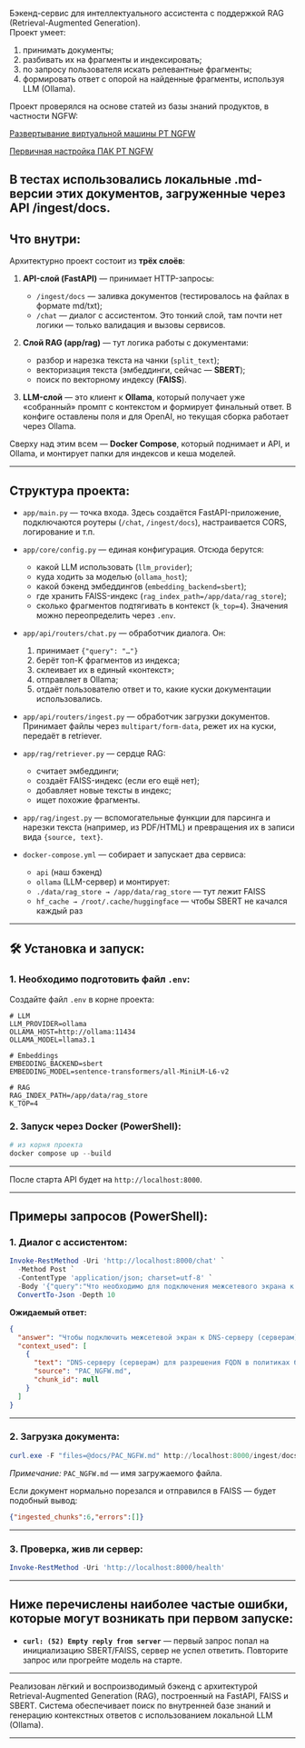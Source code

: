 Бэкенд-сервис для интеллектуального ассистента с поддержкой RAG (Retrieval-Augmented Generation).  
Проект умеет:
1. принимать документы;
2. разбивать их на фрагменты и индексировать;
3. по запросу пользователя искать релевантные фрагменты;
4. формировать ответ с опорой на найденные фрагменты, используя LLM (Ollama).

Проект проверялся на основе статей из базы знаний продуктов, в частности NGFW:

[Развертывание виртуальной машины PT NGFW](https://help.ptsecurity.com/ru-RU/projects/ngfw/1.8/qsguide/9367413259)

[Первичная настройка ПАК PT NGFW](https://help.ptsecurity.com/ru-RU/projects/ngfw/1.8/qsguide/9380723723)

В тестах использовались локальные .md-версии этих документов, загруженные через API /ingest/docs.
---

## Что внутри:

Архитектурно проект состоит из **трёх слоёв**:

1. **API-слой (FastAPI)** — принимает HTTP-запросы:
   - `/ingest/docs` — заливка документов (тестировалось на файлах в формате md/txt);
   - `/chat` — диалог с ассистентом.
   Это тонкий слой, там почти нет логики — только валидация и вызовы сервисов.

2. **Слой RAG (app/rag)** — тут логика работы с документами:
   - разбор и нарезка текста на чанки (`split_text`);
   - векторизация текста (эмбеддинги, сейчас — **SBERT**);
   - поиск по векторному индексу (**FAISS**).

3. **LLM-слой** — это клиент к **Ollama**, который получает уже «собранный» промпт с контекстом и формирует финальный ответ. В конфиге оставлены поля и для OpenAI, но текущая сборка работает через Ollama.

Сверху над этим всем — **Docker Compose**, который поднимает и API, и Ollama, и монтирует папки для индексов и кеша моделей.

---

## Структура проекта:

- `app/main.py` — точка входа. Здесь создаётся FastAPI-приложение, подключаются роутеры (`/chat`, `/ingest/docs`), настраивается CORS, логирование и т.п.
- `app/core/config.py` — единая конфигурация. Отсюда берутся:
  - какой LLM использовать (`llm_provider`);
  - куда ходить за моделью (`ollama_host`);
  - какой бэкенд эмбеддингов (`embedding_backend=sbert`);
  - где хранить FAISS-индекс (`rag_index_path=/app/data/rag_store`);
  - сколько фрагментов подтягивать в контекст (`k_top=4`).
  Значения можно переопределить через `.env`.

- `app/api/routers/chat.py` — обработчик диалога. Он:
  1. принимает `{"query": "…"}`
  2. берёт топ-K фрагментов из индекса;
  3. склеивает их в единый «контекст»;
  4. отправляет в Ollama;
  5. отдаёт пользователю ответ и то, какие куски документации использовались.

- `app/api/routers/ingest.py` — обработчик загрузки документов. Принимает файлы через `multipart/form-data`, режет их на куски, передаёт в retriever.

- `app/rag/retriever.py` — сердце RAG:
  - считает эмбеддинги;
  - создаёт FAISS-индекс (если его ещё нет);
  - добавляет новые тексты в индекс;
  - ищет похожие фрагменты.

- `app/rag/ingest.py` — вспомогательные функции для парсинга и нарезки текста (например, из PDF/HTML) и превращения их в записи вида `{source, text}`.

- `docker-compose.yml` — собирает и запускает два сервиса:
  - `api` (наш бэкенд)
  - `ollama` (LLM-сервер)
  и монтирует:
  - `./data/rag_store → /app/data/rag_store` — тут лежит FAISS
  - `hf_cache → /root/.cache/huggingface` — чтобы SBERT не качался каждый раз

---

## 🛠 Установка и запуск:

### 1. Необходимо подготовить файл `.env`:

Создайте файл `.env` в корне проекта:

```env
# LLM
LLM_PROVIDER=ollama
OLLAMA_HOST=http://ollama:11434
OLLAMA_MODEL=llama3.1

# Embeddings
EMBEDDING_BACKEND=sbert
EMBEDDING_MODEL=sentence-transformers/all-MiniLM-L6-v2

# RAG
RAG_INDEX_PATH=/app/data/rag_store
K_TOP=4
```
### 2. Запуск через Docker (PowerShell):

```powershell
# из корня проекта
docker compose up --build
```

---

После старта API будет на `http://localhost:8000`.

---

## Примеры запросов (PowerShell):

### 1. Диалог с ассистентом:

```powershell
Invoke-RestMethod -Uri 'http://localhost:8000/chat' `
  -Method Post `
  -ContentType 'application/json; charset=utf-8' `
  -Body '{"query":"Что необходимо для подключения межсетевого экрана к DNS-серверу (серверам)?"}' |
  ConvertTo-Json -Depth 10
```

**Ожидаемый ответ:**

```json
{
  "answer": "Чтобы подключить межсетевой экран к DNS-серверу (серверам), выполните следующие шаги:...",
  "context_used": [
    {
      "text": "DNS-серверу (серверам) для разрешения FQDN в политиках безопасности...",
      "source": "PAC_NGFW.md",
      "chunk_id": null
    }
  ]
}
```

---

### 2. Загрузка документа:

```powershell
curl.exe -F "files=@docs/PAC_NGFW.md" http://localhost:8000/ingest/docs
```
*Примечание:* `PAC_NGFW.md` — имя загружаемого файла.

Если документ нормально порезался и отправился в FAISS — будет подобный вывод:

```json
{"ingested_chunks":6,"errors":[]}
```

---

### 3. Проверка, жив ли сервер:

```powershell
Invoke-RestMethod -Uri 'http://localhost:8000/health'
```

---

## Ниже перечислены наиболее частые ошибки, которые могут возникать при первом запуске:

- **`curl: (52) Empty reply from server`** — первый запрос попал на инициализацию SBERT/FAISS, сервер не успел ответить. Повторите запрос или прогрейте модель на старте.

---

Реализован лёгкий и воспроизводимый бэкенд с архитектурой Retrieval-Augmented Generation (RAG), 
построенный на FastAPI, FAISS и SBERT. 
Система обеспечивает поиск по внутренней базе знаний и генерацию контекстных ответов с использованием локальной LLM (Ollama).


--- 